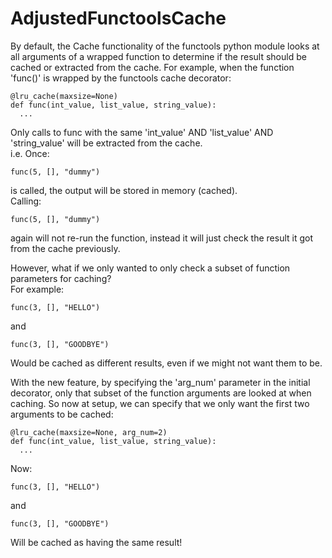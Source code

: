 ﻿# AdjustedFunctoolsCache

By default, the Cache functionality of the functools python module looks at all arguments of a wrapped function to determine if the result should be cached or extracted from the cache. 
For example, when the function 'func()' is wrapped by the functools cache decorator:

```
@lru_cache(maxsize=None)  
def func(int_value, list_value, string_value):
  ...
```

Only calls to func with the same 'int_value' AND 'list_value' AND 'string_value' will be extracted from the cache.  
i.e. Once:
  ```
  func(5, [], "dummy")
  ```
is called, the output will be stored in memory (cached).  
Calling:
  ```
  func(5, [], "dummy")
  ```
again will not re-run the function, instead it will just check the result it got from the cache previously.


However, what if we only wanted to only check a subset of function parameters for caching?  
For example:
  ```
  func(3, [], "HELLO")
  ```
and
  ```
  func(3, [], "GOODBYE")
  ```
Would be cached as different results, even if we might not want them to be. 

With the new feature, by specifying the 'arg_num' parameter in the initial decorator, only that subset of the function arguments are looked at when caching. So now at setup, we can specify that we only want the first two arguments to be cached:

```
@lru_cache(maxsize=None, arg_num=2)  
def func(int_value, list_value, string_value):
  ...
```

Now:
  ```
  func(3, [], "HELLO")
  ```
and
  ```
  func(3, [], "GOODBYE")
  ```
Will be cached as having the same result!
